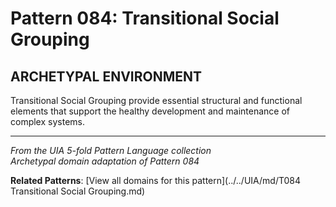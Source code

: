 # Pattern 084: Transitional Social Grouping

## ARCHETYPAL ENVIRONMENT

Transitional Social Grouping provide essential structural and functional elements that support the healthy development and maintenance of complex systems.

---

*From the UIA 5-fold Pattern Language collection*  
*Archetypal domain adaptation of Pattern 084*

**Related Patterns**: [View all domains for this pattern](../../UIA/md/T084 Transitional Social Grouping.md)